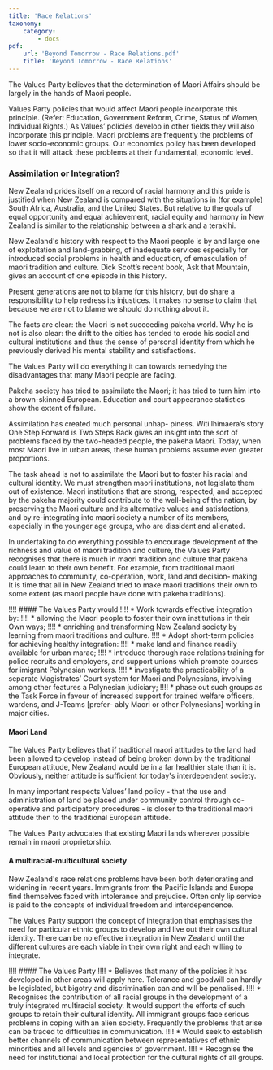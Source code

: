 ```yaml
---
title: 'Race Relations'
taxonomy:
    category:
        - docs
pdf: 
    url: 'Beyond Tomorrow - Race Relations.pdf'
    title: 'Beyond Tomorrow - Race Relations'
---
```

The Values Party believes that the determination of Maori Affairs should be largely in the hands of Maori people.

Values Party policies that would affect Maori people incorporate this principle. (Refer: Education, Government Reform, Crime, Status of Women, Individual Rights.) As Values’ policies develop in other fields they will also incorporate this principle. Maori problems are frequently the problems of lower socio-economic groups. Our economics policy has been developed so that it will attack these problems at their fundamental, economic level.

### Assimilation or Integration?

New Zealand prides itself on a record of racial harmony and this pride is justified when New Zealand is compared with the situations in (for example) South Africa, Australia, and the United States. But relative to the goals of equal opportunity and equal achievement, racial equity and harmony in New Zealand is similar to the relationship between a shark and a terakihi. 

New Zealand's history with respect to the Maori people is by and large one of exploitation and land-grabbing, of inadequate services especially for introduced social problems in health and education, of emasculation of maori tradition and culture. Dick Scott’s recent book, Ask that Mountain, gives an account of one episode in this history. 

Present generations are not to blame for this history, but do share a responsibility to help redress its injustices. It makes no sense to claim that because we are not to blame we should do nothing about it.

The facts are clear: the Maori is not succeeding pakeha world. Why he is not is also clear: the drift to the cities has tended to erode his social and cultural institutions and thus the sense of personal identity from which he previously derived his mental stability and satisfactions.

The Values Party will do everything it can towards remedying the disadvantages that many Maori people
are facing.

Pakeha society has tried to assimilate the Maori; it has tried to turn him into a brown-skinned European. Education and court appearance statistics show the extent of failure.

Assimilation has created much personal unhap- piness. Witi lhimaera’s story One Step Forward is Two Steps Back gives an insight into the sort of problems faced by the two-headed people, the pakeha Maori. Today, when most Maori live in urban areas, these human problems assume even greater proportions.

The task ahead is not to assimilate the Maori but to foster his racial and cultural identity. We must strengthen maori institutions, not legislate them out of existence. Maori institutions that are strong, respected, and accepted by the pakeha majority could contribute to the well-being of the nation, by preserving the Maori culture and its alternative values and satisfactions, and by re-integrating into maori society a number of its members, especially in the younger age groups, who are dissident and alienated.

In undertaking to do everything possible to encourage development of the richness and value of maori tradition and culture, the Values Party recognises that there is much in maori tradition and culture that pakeha could learn to their own benefit. For example, from traditional maori approaches to community, co-operation, work, land and decision- making. It is time that all in New Zealand tried to make maori traditions their own to some extent (as maori people have done with pakeha traditions).

!!!! #### The Values Party would
!!!! * Work towards effective integration by:
!!!!    * allowing the Maori people to foster their own institutions in their Own ways;
!!!!    * enriching and transforming New Zealand society by learning from maori traditions and culture.
!!!! * Adopt short-term policies for achieving healthy integration:
!!!!    * make land and finance readily available for urban marae;
!!!!    * introduce thorough race relations training for police recruits and employers, and support unions which promote courses for imigrant Polynesian workers.
!!!!    * investigate the practicability of a separate Magistrates’ Court system for Maori and Polynesians, involving among other features a Polynesian judiciary;
!!!!    * phase out such groups as the Task Force in favour of increased support for trained welfare officers, wardens, and J-Teams [prefer- ably Maori or other Polynesians] working in major cities.

#### Maori Land
The Values Party believes that if traditional maori attitudes to the land had been allowed to develop instead of being broken down by the traditional European attitude, New Zealand would be in a far healthier state than it is. Obviously, neither attitude is sufficient for today's interdependent society.

In many important respects Values’ land policy - that the use and administration of land be placed under community control through co-operative and participatory procedures - is closer to the traditional maori attitude then to the traditional European attitude.

The Values Party advocates that existing Maori lands wherever possible remain in maori proprietorship.

#### A multiracial-multicultural society

New Zealand's race relations problems have been both deteriorating and widening in recent years. Immigrants from the Pacific Islands and Europe find themselves faced with intolerance and prejudice. Often only lip service is paid to the concepts of individual freedom and interdependence.

The Values Party support the concept of integration that emphasises the need for particular ethnic groups to develop and live out their own cultural identity. There can be no effective integration in New Zealand until the different cultures are each viable in their own right and each willing to integrate.

!!!! #### The Values Party
!!!! * Believes that many of the policies it has developed in other areas will apply here. Tolerance and goodwill can hardly be legislated, but bigotry and discrimination can and will be penalised.
!!!! * Recognises the contribution of all racial groups in the development of a truly integrated multiracial society. It would support the efforts of such groups to retain their cultural identity. All immigrant groups face serious problems in coping with an alien society. Frequently the problems that arise can be traced to difficulties in communication.
!!!! * Would seek to establish better channels of communication between representatives of ethnic minorities and all levels and agencies of government.
!!!! * Recognise the need for institutional and local protection for the cultural rights of all groups.

